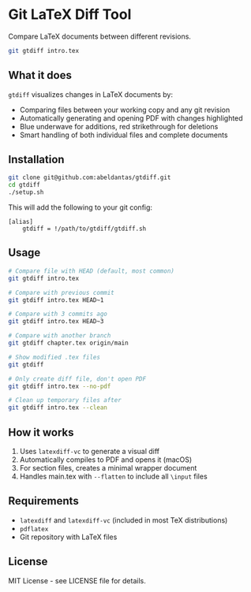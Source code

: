 # Git LaTeX Diff Tool

Compare LaTeX documents between different revisions.

```bash
git gtdiff intro.tex
```

## What it does

`gtdiff` visualizes changes in LaTeX documents by:
- Comparing files between your working copy and any git revision
- Automatically generating and opening PDF with changes highlighted
- Blue underwave for additions, red strikethrough for deletions
- Smart handling of both individual files and complete documents

## Installation

```bash
git clone git@github.com:abeldantas/gtdiff.git
cd gtdiff
./setup.sh
```

This will add the following to your git config:

```
[alias]
    gtdiff = !/path/to/gtdiff/gtdiff.sh
```

## Usage

```bash
# Compare file with HEAD (default, most common)
git gtdiff intro.tex

# Compare with previous commit
git gtdiff intro.tex HEAD~1

# Compare with 3 commits ago
git gtdiff intro.tex HEAD~3

# Compare with another branch
git gtdiff chapter.tex origin/main

# Show modified .tex files
git gtdiff

# Only create diff file, don't open PDF
git gtdiff intro.tex --no-pdf

# Clean up temporary files after
git gtdiff intro.tex --clean
```

## How it works

1. Uses `latexdiff-vc` to generate a visual diff
2. Automatically compiles to PDF and opens it (macOS)
3. For section files, creates a minimal wrapper document
4. Handles main.tex with `--flatten` to include all `\input` files

## Requirements

- `latexdiff` and `latexdiff-vc` (included in most TeX distributions)
- `pdflatex`
- Git repository with LaTeX files

## License

MIT License - see LICENSE file for details.
